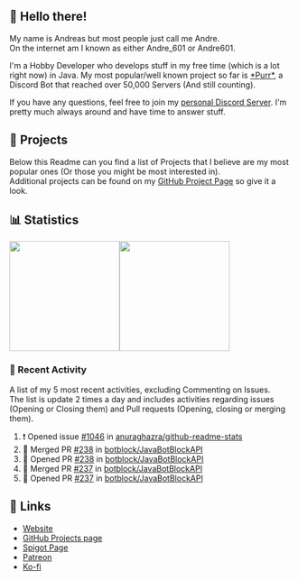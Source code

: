 <!-- Links -->
[purr]: https://purrbot.site
[discord]: https://discord.gg/6dazXp6
[website]: https://andre601.ch
[github]: https://andre601.ch/projects
[spigot]: https://www.spigotmc.org/resources/authors/56829/
[patreon]: https://patreon.com/andre_601
[ko-fi]: https://ko-fi.com/andre_601

## 👋 Hello there!
My name is Andreas but most people just call me Andre.  
On the internet am I known as either Andre_601 or Andre601.

I'm a Hobby Developer who develops stuff in my free time (which is a lot right now) in Java. My most popular/well known project so far is [\*Purr\*][purr], a Discord Bot that reached over 50,000 Servers (And still counting).

If you have any questions, feel free to join my [personal Discord Server][discord]. I'm pretty much always around and have time to answer stuff.

## 📁 Projects
Below this Readme can you find a list of Projects that I believe are my most popular ones (Or those you might be most interested in).  
Additional projects can be found on my [GitHub Project Page][github] so give it a look.

## 📊 Statistics
<img height="195px" src="https://github-readme-stats.vercel.app/api?username=Andre601&show_icons=true&hide_rank=true&title_color=3498db&bg_color=ffffff00&text_color=718096"><img height="195px" src="https://github-readme-stats.vercel.app/api/top-langs?username=Andre601&layout=compact&title_color=3498db&bg_color=ffffff00&text_color=718096">

### 📜 Recent Activity
A list of my 5 most recent activities, excluding Commenting on Issues.  
The list is update 2 times a day and includes activities regarding issues (Opening or Closing them) and Pull requests (Opening, closing or merging them).
<!--START_SECTION:activity-->
1. ❗️ Opened issue [#1046](https://github.com//anuraghazra/github-readme-stats/issues/1046) in [anuraghazra/github-readme-stats](https://github.com//anuraghazra/github-readme-stats)
2. 🎉 Merged PR [#238](https://github.com//botblock/JavaBotBlockAPI/pull/238) in [botblock/JavaBotBlockAPI](https://github.com//botblock/JavaBotBlockAPI)
3. 💪 Opened PR [#238](https://github.com//botblock/JavaBotBlockAPI/pull/238) in [botblock/JavaBotBlockAPI](https://github.com//botblock/JavaBotBlockAPI)
4. 🎉 Merged PR [#237](https://github.com//botblock/JavaBotBlockAPI/pull/237) in [botblock/JavaBotBlockAPI](https://github.com//botblock/JavaBotBlockAPI)
5. 💪 Opened PR [#237](https://github.com//botblock/JavaBotBlockAPI/pull/237) in [botblock/JavaBotBlockAPI](https://github.com//botblock/JavaBotBlockAPI)
<!--END_SECTION:activity-->

## 🔗 Links
- [Website]
- [GitHub Projects page][github]
- [Spigot Page][spigot]
- [Patreon]
- [Ko-fi]
